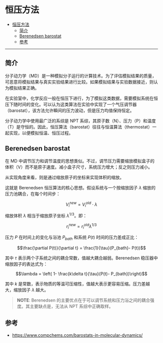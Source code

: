 # 恒压方法

- [恒压方法](#恒压方法)
  - [简介](#简介)
  - [Berenedsen barostat](#berenedsen-barostat)
  - [参考](#参考)

***

## 简介

分子动力学（MD）是一种模拟分子运行的计算技术。为了评估模拟结果的质量，可恶意将模拟结果与真实实验结果进行比较。如果模拟结果与实验数据接近，则认为模拟结果正确。

在实验室中，化学反应一般在恒压下进行，为了模拟这类数据，需要模拟系统在恒压下随时间的变化。可以认为这类算法在实验中实现了一个气压调节器（barostat），该方法允许瞬间的压力波动，但是压力均值保持恒定。

分子动力学中使用最广泛的系综是 NPT 系综，其原子数（N）、压力（P）和温度（T）是守恒的。因此，恒压算法（barostat）往往与恒温算法（thermostat）一起实现，以便模拟恒温、恒压过程。

## Berenedsen barostat

在 MD 中调节压力和调节温度的思想类似。不过，调节压力需要缩放模拟盒子的体积（V）而不是原子速度。减小盒子尺寸，系统压力增大；反之则压力减小。

从实现角度来看，则是通过缩放原子的坐标来实现体积的缩放。

这就是 Berenedsen 恒压算法的核心思想。假设系统与一个按缩放因子 $\lambda$ 缩放的压力池耦合，在每个时间步：

$$V_i^{new}=V_i^{old}\cdot \lambda$$

缩放体积 $\lambda$ 相当于缩放原子坐标 $\lambda ^{1/3}$。即：

$$r_i^{new}=r_i^{old}\lambda^{1/3}$$

压力 $P$ 在时间上的变化与浴池 $P_{bath}$ 和系统 $P(t)$ 时间的压力差成正比：

$$\frac{\partial P(t)}{\partial t} = \frac{1}{\tau}(P_{bath}- P(t))$$

其中 $\tau$ 表示两个子系统之间的耦合常数，值越大耦合越弱。Berenedsen 稳压器中缩放因子的表达式为：

$$\lambda = \left( 1-  \frac{k\delta t}{\tau}(P(t)- P_{bath})\right)$$

其中 $k$ 是常数，表示物质的等温可压缩性，值越大表示更容易压缩。压力差越大，缩放因子 $\lambda$ 越大。

> **NOTE**: Berenedsen 的主要优点在于可以调节系统和压力浴之间的耦合强度。其主要缺点是，无法从 NPT 系综中正确取样。

## 参考

- https://www.compchems.com/barostats-in-molecular-dynamics/
